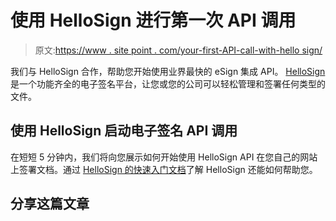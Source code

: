 # 使用 HelloSign 进行第一次 API 调用

> 原文:[https://www . site point . com/your-first-API-call-with-hello sign/](https://www.sitepoint.com/your-first-api-call-with-hellosign/)

我们与 HelloSign 合作，帮助您开始使用业界最快的 eSign 集成 API。 [HelloSign](https://www.hellosign.com/) 是一个功能齐全的电子签名平台，让您或您的公司可以轻松管理和签署任何类型的文件。

## 使用 HelloSign 启动电子签名 API 调用

在短短 5 分钟内，我们将向您展示如何开始使用 HelloSign API 在您自己的网站上签署文档。通过 [HelloSign 的快速入门文档](https://www.hellosign.com/api?utm_medium=paid_content&utm_source=sitepoint&utm_campaign=hsapi-developers_video_)了解 HelloSign 还能如何帮助您。

## 分享这篇文章
